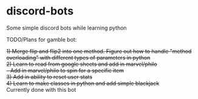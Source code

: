 # discord-bots
Some simple discord bots while learning python

TODO/Plans for gamble bot:

 <strike> 1) Merge flip and flip2 into one method. Figure out how to handle "method overloading" with different types of parameters in python  
  2) Learn to read from google sheets and add in marvel/philo  
     - Add in marvel/philo to spin for a specific item  
  3) Add in ability to reset user stats  
  4) Learn to make classes in python and add simple blackjack</strike>  
  Currently done with this bot
